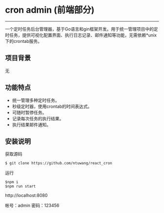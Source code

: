 # cron admin (前端部分)
------------

一个定时任务后台管理器，基于Go语言和gin框架开发。用于统一管理项目中的定时任务，提供可视化配置界面、执行日志记录、邮件通知等功能，无需依赖*unix下的crontab服务。

## 项目背景
无

## 功能特点

* 统一管理多种定时任务。
* 秒级定时器，使用crontab的时间表达式。
* 可随时暂停任务。
* 记录每次任务的执行结果。
* 执行结果邮件通知。


## 安装说明
获取源码

	$ git clone https://github.com/ntuwang/react_cron
运行

	$npm i 
	$npm run start
	

http://localhost:8080

帐号：admin
密码：123456